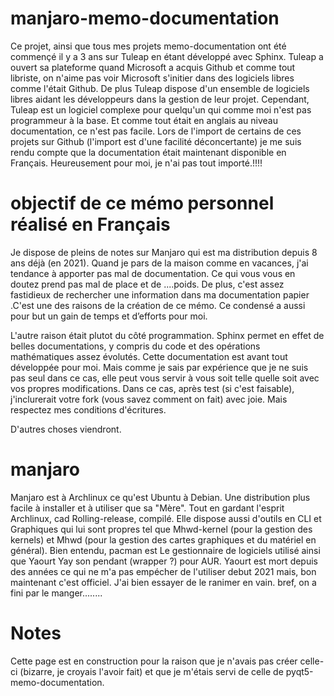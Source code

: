# manjaro-memo-documentation

Ce projet, ainsi que tous mes projets memo-documentation ont été commençé il y a 3 ans sur Tuleap en étant développé avec Sphinx.
Tuleap a ouvert sa plateforme quand Microsoft a acquis Github et comme tout libriste, on n'aime pas voir Microsoft s'initier dans 
des logiciels libres comme l'était Github. De plus Tuleap dispose d'un ensemble de logiciels libres aidant les développeurs dans la gestion de leur projet.
Cependant, Tuleap est un logiciel complexe pour quelqu'un qui comme moi n'est pas programmeur à la base. Et comme tout était en anglais au niveau documentation, ce n'est pas facile.
Lors de l'import de certains de ces projets sur Github (l'import est d'une facilité déconcertante) je me suis rendu compte que la documentation était maintenant disponible en Français.
Heureusement pour moi, je n'ai pas tout importé.!!!!


# objectif de ce mémo personnel réalisé en Français

Je dispose de pleins de notes sur Manjaro qui est ma distribution depuis 8 ans déjà (en 2021). Quand je pars de la maison comme en vacances, j'ai tendance à apporter pas mal de documentation.
Ce qui vous vous en doutez prend pas mal de place et de ....poids. De plus, c'est assez fastidieux de rechercher une information dans ma documentation papier
.C'est une des raisons de la création de ce mémo. Ce condensé a aussi pour but un gain de temps et d’efforts pour moi.

L'autre raison était plutot du côté programmation. Sphinx permet en effet de belles documentations, y compris du code et des opérations mathématiques assez évolutés.
Cette documentation est avant tout développée pour moi. Mais comme je sais par expérience que je ne suis pas seul dans ce cas, elle peut vous servir à vous soit telle quelle soit avec vos propres modifications.
Dans ce cas, après test (si c'est faisable), j'inclurerait votre fork (vous savez comment on fait) avec joie. Mais respectez mes conditions d'écritures.

D'autres choses viendront.


# manjaro

Manjaro est à Archlinux ce qu'est Ubuntu à Debian. Une distribution plus facile à installer et à utiliser que sa "Mère". Tout en gardant l'esprit Archlinux, cad Rolling-release, compilé.
Elle dispose aussi d'outils en CLI et Graphiques qui lui sont propres tel que Mhwd-kernel (pour la gestion des kernels) et Mhwd (pour la gestion des cartes graphiques et du matériel en général).
Bien entendu, pacman est Le gestionnaire de logiciels utilisé ainsi que Yaourt Yay son pendant (wrapper ?) pour AUR. Yaourt est mort depuis des années ce qui ne m'a pas empécher
de l'utiliser debut 2021 mais, bon maintenant c'est officiel. J'ai bien essayer de le ranimer en vain. bref, on a fini par le manger........

# Notes

Cette page est en construction pour la raison que je n'avais pas créer celle-ci (bizarre, je croyais l'avoir fait) et que je m'étais servi de celle de pyqt5-memo-documentation.
